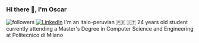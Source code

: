 ### Hi there 👋, I'm Oscar
<img alt="followers" title="Follow me on Github" src="https://img.shields.io/github/followers/oscararagon?color=236ad3&style=for-the-badge&logo=github&label=GITHUB"/>
<a href="https://www.linkedin.com/in/oscar-stephano-aragon-celis-330ab4223/" target="_blank"><img src="https://img.shields.io/badge/LinkedIn-%230077B5.svg?&style=flat-square&logo=linkedin&logoColor=white" alt="LinkedIn"></a>
I'm an italo-peruvian 🇵🇪 🇮🇹 24 years old student currently attending a Master's Degree in Computer Science and Engineering at Politecnico di Milano
<!--
**oscararagon/oscararagon** is a ✨ _special_ ✨ repository because its `README.md` (this file) appears on your GitHub profile.

Here are some ideas to get you started:

- 🔭 I’m currently working on ...
- 🌱 I’m currently learning ...
- 👯 I’m looking to collaborate on ...
- 🤔 I’m looking for help with ...
- 💬 Ask me about ...
- 📫 How to reach me: ...
- 😄 Pronouns: ...
- ⚡ Fun fact: ...
-->
